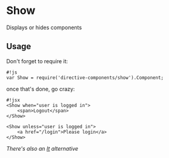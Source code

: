 # Show #

Displays or hides components

## Usage ##
Don't forget to require it:
```
#!js  
var Show = require('directive-components/show').Component;
```
once that's done, go crazy:

```
#!jsx  
<Show when="user is logged in">
	<span>Logout</span>
</Show>

<Show unless="user is logged in">
	<a href="/login">Please login</a>
</Show>
```

_There's also an [It](https://github.com/MonstroThemes/directive-components/tree/master/it) alternative_